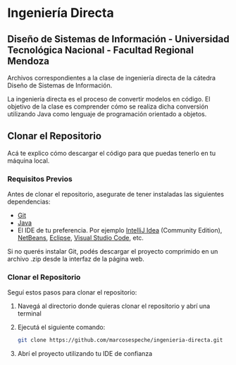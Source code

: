# Ingeniería Directa
## Diseño de Sistemas de Información - Universidad Tecnológica Nacional - Facultad Regional Mendoza

Archivos correspondientes a la clase de ingeniería directa de la cátedra Diseño de Sistemas de Información.

La ingeniería directa es el proceso de convertir modelos en código. El objetivo de la clase es comprender cómo se realiza dicha conversión utilizando Java como lenguaje de programación orientado a objetos.

## Clonar el Repositorio

Acá te explico cómo descargar el código para que puedas tenerlo en tu máquina local.

### Requisitos Previos

Antes de clonar el repositorio, asegurate de tener instaladas las siguientes dependencias:

- [Git](https://git-scm.com/downloads)
- [Java](https://www.oracle.com/ar/java/technologies/downloads/#java24)
- El IDE de tu preferencia. Por ejemplo [IntelliJ Idea](https://www.jetbrains.com/idea/download/?section=windows) (Community Edition), [NetBeans](https://netbeans.apache.org/front/main/download/), [Eclipse](https://www.eclipse.org/downloads/packages/), [Visual Studio Code](https://code.visualstudio.com/download), etc.

Si no querés instalar Git, podés descargar el proyecto comprimido en un archivo .zip desde la interfaz de la página web.

### Clonar el Repositorio

Seguí estos pasos para clonar el repositorio:

1. Navegá al directorio donde quieras clonar el repositorio y abrí una terminal
   
2. Ejecutá el siguiente comando:

   ```bash
   git clone https://github.com/marcosespeche/ingenieria-directa.git

3. Abrí el proyecto utilizando tu IDE de confianza
   

